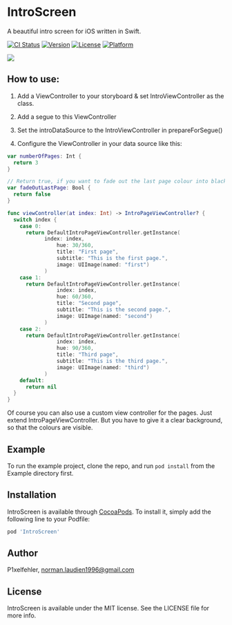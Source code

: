 # IntroScreen
A beautiful intro screen for iOS written in Swift.

[![CI Status](https://img.shields.io/travis/P1xelfehler/IntroScreen.svg?style=flat)](https://travis-ci.org/P1xelfehler/IntroScreen)
[![Version](https://img.shields.io/cocoapods/v/IntroScreen.svg?style=flat)](https://cocoapods.org/pods/IntroScreen)
[![License](https://img.shields.io/cocoapods/l/IntroScreen.svg?style=flat)](https://cocoapods.org/pods/IntroScreen)
[![Platform](https://img.shields.io/cocoapods/p/IntroScreen.svg?style=flat)](https://cocoapods.org/pods/IntroScreen)

![](IntroScreen.gif)

## How to use:

1. Add a ViewController to your storyboard & set IntroViewController as the class.

2. Add a segue to this ViewController

3. Set the introDataSource to the IntroViewController in prepareForSegue()

3. Configure the ViewController in your data source like this:

```swift
var numberOfPages: Int {
  return 3
}

// Return true, if you want to fade out the last page colour into black.
var fadeOutLastPage: Bool {
  return false
}

func viewController(at index: Int) -> IntroPageViewController? {
  switch index {
    case 0:
      return DefaultIntroPageViewController.getInstance(
            index: index,
                hue: 30/360,
                title: "First page",
                subtitle: "This is the first page.",
                image: UIImage(named: "first")
            )
    case 1:
      return DefaultIntroPageViewController.getInstance(
                index: index,
                hue: 60/360,
                title: "Second page",
                subtitle: "This is the second page.",
                image: UIImage(named: "second")
            )
    case 2:
      return DefaultIntroPageViewController.getInstance(
                index: index,
                hue: 90/360,
                title: "Third page",
                subtitle: "This is the third page.",
                image: UIImage(named: "third")
            )
    default:
      return nil
  }
}
```

Of course you can also use a custom view controller for the pages. Just extend IntroPageViewController. But you have to give it a clear background, so that the colours are visible.

## Example

To run the example project, clone the repo, and run `pod install` from the Example directory first.

## Installation

IntroScreen is available through [CocoaPods](https://cocoapods.org). To install
it, simply add the following line to your Podfile:

```ruby
pod 'IntroScreen'
```

## Author

P1xelfehler, norman.laudien1996@gmail.com

## License

IntroScreen is available under the MIT license. See the LICENSE file for more info.
